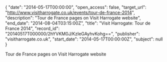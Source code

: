 {
  "date": "2014-05-17T00:00:00", 
  "open_access": false, 
  "target_url": "http://www.visitharrogate.co.uk/events/tour-de-france-2014", 
  "description": "Tour de France pages on Visit Harrogate website", 
  "end_date": "2014-08-04T03:15:00Z", 
  "title": "Visit Harrogate: Tour de France 2014", 
  "record_id": "20140517T000000/2hYVKM0J/KzIeGAyhvKohg==", 
  "publisher": "visitharrogate.co.uk", 
  "start_date": "2014-05-17T00:00:00Z", 
  "subject": null
}

Tour de France pages on Visit Harrogate website